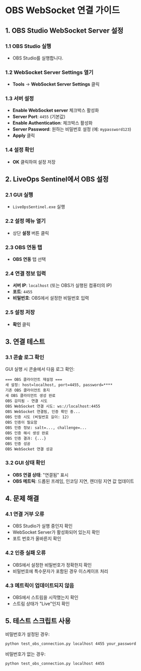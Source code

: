 # OBS WebSocket 연결 가이드

## 1. OBS Studio WebSocket Server 설정

### 1.1 OBS Studio 실행
- OBS Studio를 실행합니다.

### 1.2 WebSocket Server Settings 열기
- **Tools** → **WebSocket Server Settings** 클릭

### 1.3 서버 설정
- **Enable WebSocket server** 체크박스 활성화
- **Server Port**: `4455` (기본값)
- **Enable Authentication**: 체크박스 활성화
- **Server Password**: 원하는 비밀번호 설정 (예: `mypassword123`)
- **Apply** 클릭

### 1.4 설정 확인
- **OK** 클릭하여 설정 저장

## 2. LiveOps Sentinel에서 OBS 설정

### 2.1 GUI 실행
- `LiveOpsSentinel.exe` 실행

### 2.2 설정 메뉴 열기
- 상단 **설정** 버튼 클릭

### 2.3 OBS 연동 탭
- **OBS 연동** 탭 선택

### 2.4 연결 정보 입력
- **서버 IP**: `localhost` (또는 OBS가 실행된 컴퓨터의 IP)
- **포트**: `4455`
- **비밀번호**: OBS에서 설정한 비밀번호 입력

### 2.5 설정 저장
- **확인** 클릭

## 3. 연결 테스트

### 3.1 콘솔 로그 확인
GUI 실행 시 콘솔에서 다음 로그 확인:
```
=== OBS 클라이언트 재설정 ===
새 설정: host=localhost, port=4455, password=****
기존 OBS 클라이언트 중지
새 OBS 클라이언트 생성 완료
OBS 감지됨 - 연결 시도
OBS WebSocket 연결 시도: ws://localhost:4455
OBS WebSocket 연결됨, 인증 확인 중...
OBS 인증 시도 (비밀번호 길이: 12)
OBS 인증이 필요함
OBS 인증 정보: salt=..., challenge=...
OBS 인증 해시 생성 완료
OBS 인증 결과: {...}
OBS 인증 성공
OBS WebSocket 연결 성공
```

### 3.2 GUI 상태 확인
- **OBS 연결 상태**: "연결됨" 표시
- **OBS 메트릭**: 드롭된 프레임, 인코딩 지연, 렌더링 지연 값 업데이트

## 4. 문제 해결

### 4.1 연결 거부 오류
- OBS Studio가 실행 중인지 확인
- WebSocket Server가 활성화되어 있는지 확인
- 포트 번호가 올바른지 확인

### 4.2 인증 실패 오류
- OBS에서 설정한 비밀번호가 정확한지 확인
- 비밀번호에 특수문자가 포함된 경우 이스케이프 처리

### 4.3 메트릭이 업데이트되지 않음
- OBS에서 스트림을 시작했는지 확인
- 스트림 상태가 "Live"인지 확인

## 5. 테스트 스크립트 사용

비밀번호가 설정된 경우:
```bash
python test_obs_connection.py localhost 4455 your_password
```

비밀번호가 없는 경우:
```bash
python test_obs_connection.py localhost 4455
```
